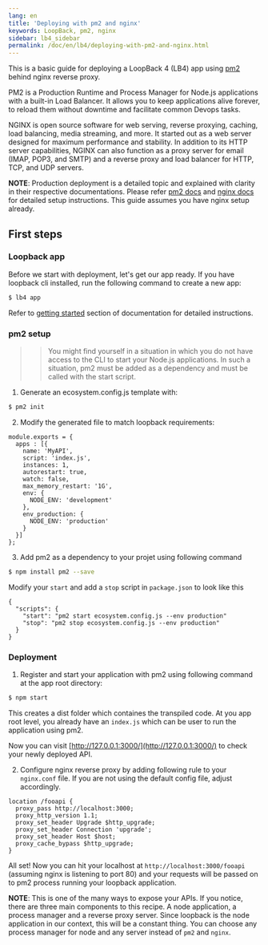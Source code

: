 ```yaml
---
lang: en
title: 'Deploying with pm2 and nginx'
keywords: LoopBack, pm2, nginx
sidebar: lb4_sidebar
permalink: /doc/en/lb4/deploying-with-pm2-and-nginx.html
---
```


This is a basic guide for deploying a LoopBack 4 (LB4) app using
[pm2](https://www.npmjs.com/package/pm2) behind nginx reverse proxy.

PM2 is a Production Runtime and Process Manager for Node.js applications with a
built-in Load Balancer. It allows you to keep applications alive forever, to
reload them without downtime and facilitate common Devops tasks.

NGINX is open source software for web serving, reverse proxying, caching, load
balancing, media streaming, and more. It started out as a web server designed
for maximum performance and stability. In addition to its HTTP server
capabilities, NGINX can also function as a proxy server for email (IMAP, POP3,
and SMTP) and a reverse proxy and load balancer for HTTP, TCP, and UDP servers.

**NOTE**: Production deployment is a detailed topic and explained with clarity
in their respective documentations. Please refer [pm2 docs](https://pm2.io/doc/)
and
[nginx docs](https://docs.nginx.com/nginx/admin-guide/installing-nginx/installing-nginx-open-source/)
for detailed setup instructions. This guide assumes you have nginx setup
already.

## First steps

### Loopback app

Before we start with deployment, let's get our app ready. If you have loopback
cli installed, run the following command to create a new app:

```sh
$ lb4 app
```

Refer to
[getting started](https://loopback.io/doc/en/lb4/Getting-started.html#create-a-new-project)
section of documentation for detailed instructions.

### pm2 setup

> > You might find yourself in a situation in which you do not have access to
> > the CLI to start your Node.js applications. In such a situation, pm2 must be
> > added as a dependency and must be called with the start script.

1. Generate an ecosystem.config.js template with:

```sh
$ pm2 init
```

2. Modify the generated file to match loopback requirements:

```
module.exports = {
  apps : [{
    name: 'MyAPI',
    script: 'index.js',
    instances: 1,
    autorestart: true,
    watch: false,
    max_memory_restart: '1G',
    env: {
      NODE_ENV: 'development'
    },
    env_production: {
      NODE_ENV: 'production'
    }
  }]
};
```

3. Add pm2 as a dependency to your projet using following command

```sh
$ npm install pm2 --save
```

Modify your `start` and add a `stop` script in `package.json` to look like this

```
{
  "scripts": {
    "start": "pm2 start ecosystem.config.js --env production"
    "stop": "pm2 stop ecosystem.config.js --env production"
  }
}
```

### Deployment

1. Register and start your application with pm2 using following command at the
   app root directory:

```sh
$ npm start
```

This creates a dist folder which containes the transpiled code. At you app root
level, you already have an `index.js` which can be user to run the application
using pm2.

Now you can visit [http://127.0.0.1:3000/](http://127.0.0.1:3000/) to check your
newly deployed API.

2. Configure nginx reverse proxy by adding following rule to your `nginx.conf`
   file. If you are not using the default config file, adjust accordingly.

```
location /fooapi {
  proxy_pass http://localhost:3000;
  proxy_http_version 1.1;
  proxy_set_header Upgrade $http_upgrade;
  proxy_set_header Connection 'upgrade';
  proxy_set_header Host $host;
  proxy_cache_bypass $http_upgrade;
}
```

All set! Now you can hit your localhost at `http://localhost:3000/fooapi`
(assuming nginx is listening to port 80) and your requests will be passed on to
pm2 process running your loopback application.

**NOTE**: This is one of the many ways to expose your APIs. If you notice, there
are three main components to this recipe. A node application, a process manager
and a reverse proxy server. Since loopback is the node application in our
context, this will be a constant thing. You can choose any process manager for
node and any server instead of `pm2` and `nginx`.
